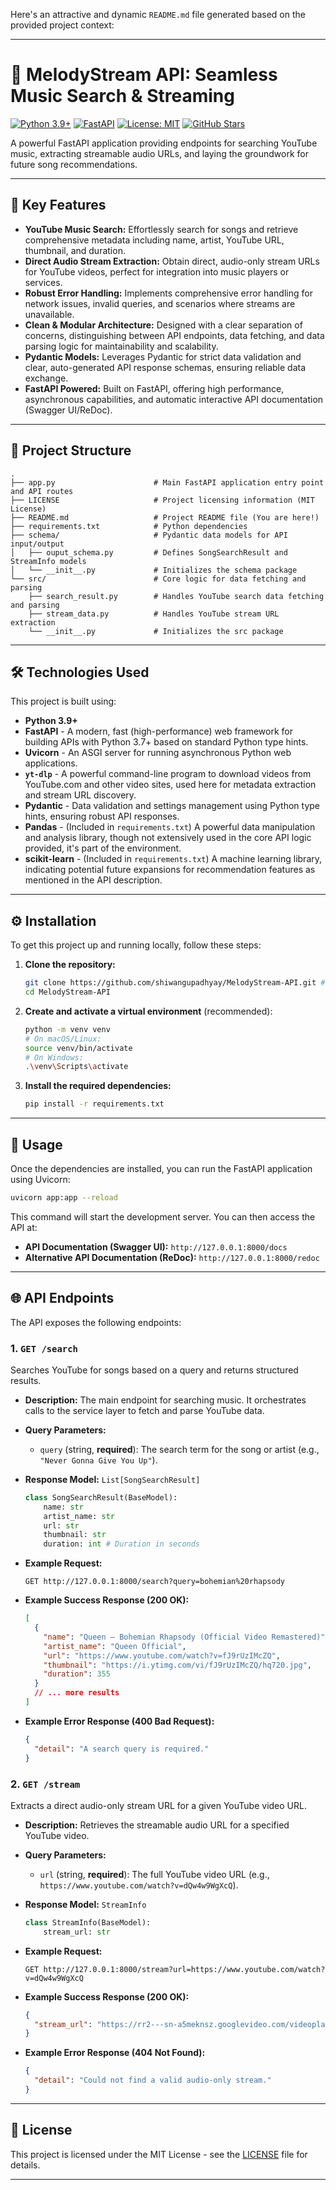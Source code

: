 Here's an attractive and dynamic `README.md` file generated based on the provided project context:

---

# 🎵 MelodyStream API: Seamless Music Search & Streaming

[![Python 3.9+](https://img.shields.io/badge/Python-3.9%2B-blue.svg)](https://www.python.org/)
[![FastAPI](https://img.shields.io/badge/FastAPI-0.111.0-009688.svg)](https://fastapi.tiangolo.com/)
[![License: MIT](https://img.shields.io/badge/License-MIT-yellow.svg)](LICENSE)
[![GitHub Stars](https://img.shields.io/github/stars/shiwangupadhyay/MelodyStream-API?style=social)](https://github.com/shiwangupadhyay/MelodyStream-API) <!-- Placeholder, assuming a GitHub repo -->

A powerful FastAPI application providing endpoints for searching YouTube music, extracting streamable audio URLs, and laying the groundwork for future song recommendations.

---

## 🚀 Key Features

*   **YouTube Music Search:** Effortlessly search for songs and retrieve comprehensive metadata including name, artist, YouTube URL, thumbnail, and duration.
*   **Direct Audio Stream Extraction:** Obtain direct, audio-only stream URLs for YouTube videos, perfect for integration into music players or services.
*   **Robust Error Handling:** Implements comprehensive error handling for network issues, invalid queries, and scenarios where streams are unavailable.
*   **Clean & Modular Architecture:** Designed with a clear separation of concerns, distinguishing between API endpoints, data fetching, and data parsing logic for maintainability and scalability.
*   **Pydantic Models:** Leverages Pydantic for strict data validation and clear, auto-generated API response schemas, ensuring reliable data exchange.
*   **FastAPI Powered:** Built on FastAPI, offering high performance, asynchronous capabilities, and automatic interactive API documentation (Swagger UI/ReDoc).

---

## 📂 Project Structure

```
.
├── app.py                      # Main FastAPI application entry point and API routes
├── LICENSE                     # Project licensing information (MIT License)
├── README.md                   # Project README file (You are here!)
├── requirements.txt            # Python dependencies
├── schema/                     # Pydantic data models for API input/output
│   ├── ouput_schema.py         # Defines SongSearchResult and StreamInfo models
│   └── __init__.py             # Initializes the schema package
└── src/                        # Core logic for data fetching and parsing
    ├── search_result.py        # Handles YouTube search data fetching and parsing
    ├── stream_data.py          # Handles YouTube stream URL extraction
    └── __init__.py             # Initializes the src package
```

---

## 🛠️ Technologies Used

This project is built using:

*   **Python 3.9+**
*   **FastAPI** - A modern, fast (high-performance) web framework for building APIs with Python 3.7+ based on standard Python type hints.
*   **Uvicorn** - An ASGI server for running asynchronous Python web applications.
*   **`yt-dlp`** - A powerful command-line program to download videos from YouTube.com and other video sites, used here for metadata extraction and stream URL discovery.
*   **Pydantic** - Data validation and settings management using Python type hints, ensuring robust API responses.
*   **Pandas** - (Included in `requirements.txt`) A powerful data manipulation and analysis library, though not extensively used in the core API logic provided, it's part of the environment.
*   **scikit-learn** - (Included in `requirements.txt`) A machine learning library, indicating potential future expansions for recommendation features as mentioned in the API description.

---

## ⚙️ Installation

To get this project up and running locally, follow these steps:

1.  **Clone the repository:**
    ```bash
    git clone https://github.com/shiwangupadhyay/MelodyStream-API.git # Replace with actual repo URL
    cd MelodyStream-API
    ```

2.  **Create and activate a virtual environment** (recommended):
    ```bash
    python -m venv venv
    # On macOS/Linux:
    source venv/bin/activate
    # On Windows:
    .\venv\Scripts\activate
    ```

3.  **Install the required dependencies:**
    ```bash
    pip install -r requirements.txt
    ```

---

## 🚀 Usage

Once the dependencies are installed, you can run the FastAPI application using Uvicorn:

```bash
uvicorn app:app --reload
```

This command will start the development server. You can then access the API at:

*   **API Documentation (Swagger UI):** `http://127.0.0.1:8000/docs`
*   **Alternative API Documentation (ReDoc):** `http://127.0.0.1:8000/redoc`

---

## 🌐 API Endpoints

The API exposes the following endpoints:

### 1. `GET /search`

Searches YouTube for songs based on a query and returns structured results.

*   **Description:** The main endpoint for searching music. It orchestrates calls to the service layer to fetch and parse YouTube data.
*   **Query Parameters:**
    *   `query` (string, **required**): The search term for the song or artist (e.g., `"Never Gonna Give You Up"`).
*   **Response Model:** `List[SongSearchResult]`

    ```python
    class SongSearchResult(BaseModel):
        name: str
        artist_name: str
        url: str
        thumbnail: str
        duration: int # Duration in seconds
    ```

*   **Example Request:**
    ```
    GET http://127.0.0.1:8000/search?query=bohemian%20rhapsody
    ```
*   **Example Success Response (200 OK):**
    ```json
    [
      {
        "name": "Queen – Bohemian Rhapsody (Official Video Remastered)",
        "artist_name": "Queen Official",
        "url": "https://www.youtube.com/watch?v=fJ9rUzIMcZQ",
        "thumbnail": "https://i.ytimg.com/vi/fJ9rUzIMcZQ/hq720.jpg",
        "duration": 355
      }
      // ... more results
    ]
    ```
*   **Example Error Response (400 Bad Request):**
    ```json
    {
      "detail": "A search query is required."
    }
    ```

### 2. `GET /stream`

Extracts a direct audio-only stream URL for a given YouTube video URL.

*   **Description:** Retrieves the streamable audio URL for a specified YouTube video.
*   **Query Parameters:**
    *   `url` (string, **required**): The full YouTube video URL (e.g., `https://www.youtube.com/watch?v=dQw4w9WgXcQ`).
*   **Response Model:** `StreamInfo`

    ```python
    class StreamInfo(BaseModel):
        stream_url: str
    ```

*   **Example Request:**
    ```
    GET http://127.0.0.1:8000/stream?url=https://www.youtube.com/watch?v=dQw4w9WgXcQ
    ```
*   **Example Success Response (200 OK):**
    ```json
    {
      "stream_url": "https://rr2---sn-a5meknsz.googlevideo.com/videoplayback?expire=..."
    }
    ```
*   **Example Error Response (404 Not Found):**
    ```json
    {
      "detail": "Could not find a valid audio-only stream."
    }
    ```

---

## 📄 License

This project is licensed under the MIT License - see the [LICENSE](LICENSE) file for details.

---